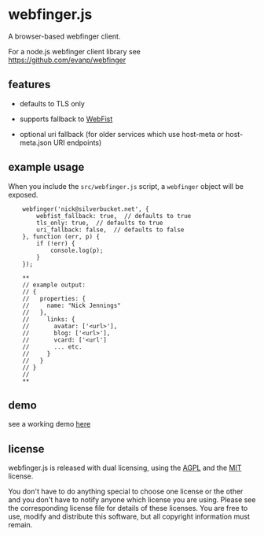 webfinger.js
============

A browser-based webfinger client.

For a node.js webfinger client library see https://github.com/evanp/webfinger

features
--------

* defaults to TLS only

* supports fallback to [WebFist](http://webfist.org)

* optional uri fallback (for older services which use host-meta or host-meta.json URI endpoints)


example usage
-------------

When you include the `src/webfinger.js` script, a `webfinger` object will be exposed.

		webfinger('nick@silverbucket.net', {
			webfist_fallback: true,  // defaults to true
			tls_only: true,  // defaults to true
			uri_fallback: false,  // defaults to false
		}, function (err, p) {
			if (!err) {
				console.log(p);
			}
		});

		**
		// example output:
		// {
		//   properties: {
		//     name: "Nick Jennings"
		//   },
		//     links: {
		//       avatar: ['<url>'],
		//       blog: ['<url>'],
		//       vcard: ['<url']
		//       ... etc.
		//     }
		//   }
		// }
		//
		**

demo
----
see a working demo [here](http://silverbucket.github.com/webfinger.js/demo/)

license
-------
webfinger.js is released with dual licensing, using the [AGPL](http://www.gnu.org/licenses/agpl.html) and the [MIT](http://opensource.org/licenses/MIT) license.

You don't have to do anything special to choose one license or the other and you don't have to notify anyone which license you are using.
Please see the corresponding license file for details of these licenses.
You are free to use, modify and distribute this software, but all copyright information must remain.

